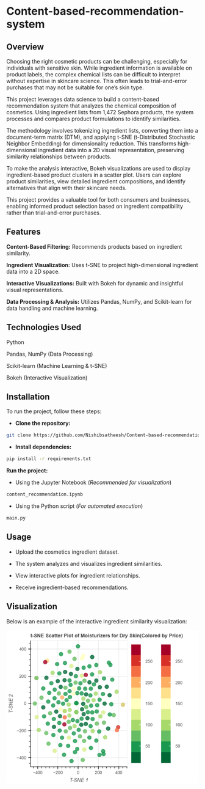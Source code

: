 # Content-based-recommendation-system
## Overview

Choosing the right cosmetic products can be challenging, especially for individuals with sensitive skin. While ingredient information is available on product labels, the complex chemical lists can be difficult to interpret without expertise in skincare science. This often leads to trial-and-error purchases that may not be suitable for one’s skin type.

This project leverages data science to build a content-based recommendation system that analyzes the chemical composition of cosmetics. Using ingredient lists from 1,472 Sephora products, the system processes and compares product formulations to identify similarities.

The methodology involves tokenizing ingredient lists, converting them into a document-term matrix (DTM), and applying t-SNE (t-Distributed Stochastic Neighbor Embedding) for dimensionality reduction. This transforms high-dimensional ingredient data into a 2D visual representation, preserving similarity relationships between products.

To make the analysis interactive, Bokeh visualizations are used to display ingredient-based product clusters in a scatter plot. Users can explore product similarities, view detailed ingredient compositions, and identify alternatives that align with their skincare needs.

This project provides a valuable tool for both consumers and businesses, enabling informed product selection based on ingredient compatibility rather than trial-and-error purchases.


## Features

**Content-Based Filtering:** Recommends products based on ingredient similarity.

**Ingredient Visualization:** Uses t-SNE to project high-dimensional ingredient data into a 2D space.

**Interactive Visualizations:** Built with Bokeh for dynamic and insightful visual representations.

**Data Processing & Analysis:** Utilizes Pandas, NumPy, and Scikit-learn for data handling and machine learning.

## Technologies Used

Python

Pandas, NumPy (Data Processing)

Scikit-learn (Machine Learning & t-SNE)

Bokeh (Interactive Visualization)

## Installation

To run the project, follow these steps:

- **Clone the repository:**

```bash
git clone https://github.com/Nishibsatheesh/Content-based-recommendation-system.git
```

- **Install dependencies:**

```bash
pip install -r requirements.txt
```

**Run the project:**

- Using the Jupyter Notebook (*Recommended for visualization*)

```bash
content_recommendation.ipynb
```
- Using the Python script (*For automated execution*)

```bash
main.py
```
## Usage

- Upload the cosmetics ingredient dataset.

- The system analyzes and visualizes ingredient similarities.

- View interactive plots for ingredient relationships.

- Receive ingredient-based recommendations.

## Visualization

Below is an example of the interactive ingredient similarity visualization:

  ![Ingredient Similarity Scatter Plot](visualizations.png)

   

